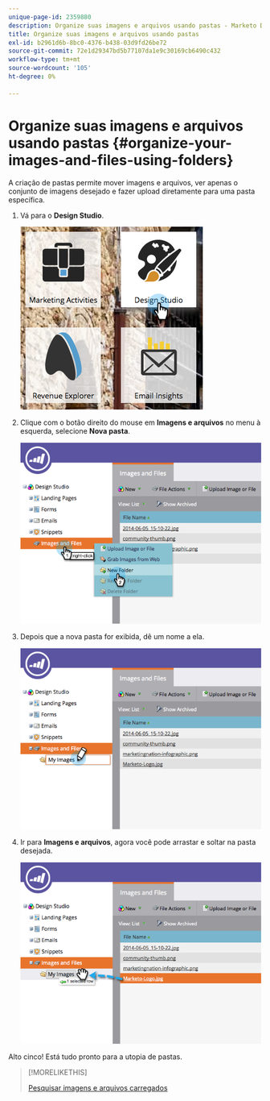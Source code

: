 ```yaml
---
unique-page-id: 2359880
description: Organize suas imagens e arquivos usando pastas - Marketo Docs - Documentação do produto
title: Organize suas imagens e arquivos usando pastas
exl-id: b2961d6b-8bc0-4376-b438-03d9fd26be72
source-git-commit: 72e1d29347bd5b77107da1e9c30169cb6490c432
workflow-type: tm+mt
source-wordcount: '105'
ht-degree: 0%

---
```


# Organize suas imagens e arquivos usando pastas {#organize-your-images-and-files-using-folders}

A criação de pastas permite mover imagens e arquivos, ver apenas o conjunto de imagens desejado e fazer upload diretamente para uma pasta específica.

1. Vá para o **Design Studio**.

   ![](assets/designstudio-7.png)

1. Clique com o botão direito do mouse em **Imagens e arquivos** no menu à esquerda, selecione **Nova pasta**.

   ![](assets/image2014-9-16-11-3a25-3a45.png)

1. Depois que a nova pasta for exibida, dê um nome a ela.

   ![](assets/image2014-9-16-11-3a25-3a53.png)

1. Ir para **Imagens e arquivos**, agora você pode arrastar e soltar na pasta desejada.

   ![](assets/image2014-9-16-11-3a26-3a0.png)

Alto cinco! Está tudo pronto para a utopia de pastas.

>[!MORELIKETHIS]
>
>[Pesquisar imagens e arquivos carregados](/help/marketo/product-docs/demand-generation/images-and-files/search-uploaded-images-and-files.md)
